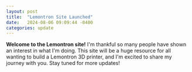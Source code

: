 ```yaml
---
layout: post
title:  "Lemontron Site Launched"
date:   2024-08-06 09:09:44 -0400
categories: update
---
```


**Welcome to the Lemontron site!** I'm thankful so many people have shown an interest in what I'm doing. This site will be a huge resource for all wanting to build a Lemontron 3D printer, and I'm excited to share my journey with you. Stay tuned for more updates!